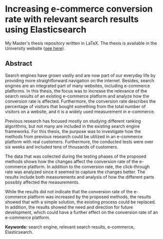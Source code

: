 # Increasing e-commerce conversion rate with relevant search results using Elasticsearch
My Master's thesis repository written in LaTeX.
The thesis is available in the University website
([see here](https://trepo.tuni.fi/handle/10024/121439)).


## Abstract
Search engines have grown vastly and are now part of our everyday life 
by providing more straightforward navigation on the internet.
Besides, search engines are an integrated part of many websites, including e-commerce 
platforms.
In this thesis, the focus was to increase the relevance of the search results
of an existing e-commerce platform and analyze how the conversion rate is affected.
Furthermore, the conversion rate describes the percentage of visitors that 
bought something from the total number of visitors on a website, and it is a widely
used measurement in e-commerce.


Previous research has focused mostly on studying different ranking algorithms, but not
many are included in the existing search engine frameworks.
For this thesis, the purpose was to investigate how the methods from previous 
research could be utilized in an e-commerce platform with real customers.
Furthermore, the conducted tests were over six weeks and included tens of thousands
of customers.

The data that was collected during the testing phases of the proposed methods
shows how the changes affect the conversion rate of the e-commerce platform.
In addition to the conversion rate, the click-through rate was analyzed since 
it seemed to capture the changes better.
The results include both measurements and analysis of how the different
parts possibly affected the measurements.

While the results did not indicate that the conversion rate of the e-commerce platform
was increased by the proposed methods, the results showed that with a simple 
solution, the existing process could be replaced.
In addition, the results showed the need and direction for future development, which could
have a further effect on the conversion rate of an e-commerce platform.


**Keywords:** search engine, relevant search results, e-commerce, Elasticsearch.
